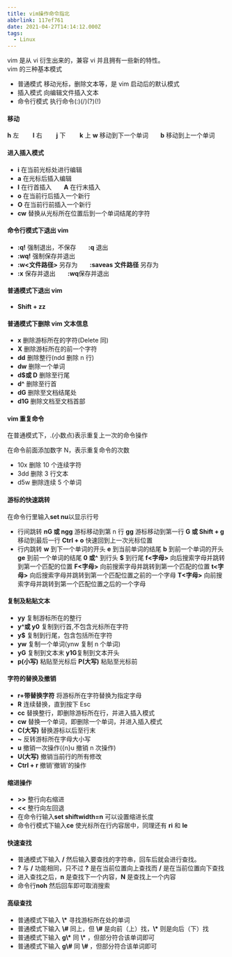 ```yaml
---
title: vim操作命令指北
abbrlink: 117ef761
date: 2021-04-27T14:14:12.000Z
tags:
  - Linux
---
```


vim 是从 vi 衍生出来的，兼容 vi 并且拥有一些新的特性。  
vim 的三种基本模式

- 普通模式 移动光标，删除文本等，是 vim 启动后的默认模式
- 插入模式 向编辑文件插入文本
- 命令行模式 执行命令(:)(/)(?)(!)

<!--more-->

#### 移动

**h** 左　 　**l** 右　 　**j** 下　 　**k** 上
**w** 移动到下一个单词　　**b** 移动到上一个单词

#### 进入插入模式

- **i** 在当前光标处进行编辑
- **a** 在光标后插入编辑
- **I** 在行首插入　　**A** 在行末插入
- **o** 在当前行后插入一个新行
- **O** 在当前行前插入一个新行
- **cw** 替换从光标所在位置后到一个单词结尾的字符

#### 命令行模式下退出 vim

- **:q!** 强制退出，不保存　　**:q** 退出
- **:wq!** 强制保存并退出
- **:w<文件路径>** 另存为　　**:saveas 文件路径** 另存为
- **:x** 保存并退出　　**:wq**保存并退出

#### 普通模式下退出 vim

- **Shift + zz**

#### 普通模式下删除 vim 文本信息

- **x** 删除游标所在的字符(Delete 同)
- **X** 删除游标所在的前一个字符
- **dd** 删除整行(ndd 删除 n 行)
- **dw** 删除一个单词
- **d$或 D** 删除至行尾
- **d^** 删除至行首
- **dG** 删除至文档结尾处
- **d1G** 删除文档至文档首部

#### vim 重复命令

在普通模式下，.(小数点)表示重复上一次的命令操作

在命令前面添加数字 N，表示重复命令的次数

- 10x 删除 10 个连续字符
- 3dd 删除 3 行文本
- d5w 删除连续 5 个单词

#### 游标的快速跳转

在命令行里输入**set nu**以显示行号

- 行间跳转
  **nG 或 ngg** 游标移动到第 n 行
  **gg** 游标移动到第一行
  **G 或 Shift + g** 移动到最后一行
  **Ctrl + o** 快速回到上一次光标位置
- 行内跳转
  **w** 到下一个单词的开头
  **e** 到当前单词的结尾
  **b** 到前一个单词的开头
  **ge** 到前一个单词的结尾
  **0 或^** 到行头 **$** 到行尾
  **f<字母>** 向后搜索字母并跳转到第一个匹配的位置
  **F<字母>** 向前搜索字母并跳转到第一个匹配的位置
  **t<字母>** 向后搜索字母并跳转到第一个匹配位置之前的一个字母
  **T<字母>** 向前搜索字母并跳转到第一个匹配位置之后的一个字母

#### 复制及粘贴文本

- **yy** 复制游标所在的整行
- **y^或 y0** 复制到行首,不包含光标所在字符
- **y$** 复制到行尾，包含包括所在字符
- **yw** 复制一个单词(ynw 复制 n 个单词)
- **yG** 复制到文本末 **y1G**复制到文本开头
- **p(小写)** 粘贴至光标后 **P(大写)** 粘贴至光标前

#### 字符的替换及撤销

- **r+带替换字符** 将游标所在字符替换为指定字母
- **R** 连续替换，直到按下 Esc
- **cc** 替换整行，即删除游标所在行，并进入插入模式
- **cw** 替换一个单词，即删除一个单词，并进入插入模式
- **C(大写)** 替换游标以后至行末
- **~** 反转游标所在字母大小写
- **u** 撤销一次操作({n}u 撤销 n 次操作)
- **U(大写)** 撤销当前行的所有修改
- **Ctrl + r** 撤销'撤销'的操作

#### 缩进操作

- **>>** 整行向右缩进
- **<<** 整行向左回退
- 在命令行输入**set shiftwidth=n** 可以设置缩进长度
- 命令行模式下输入**ce** 使光标所在行内容居中，同理还有 **ri** 和 **le**

#### 快速查找

- 普通模式下输入 **/** 然后输入要查找的字符串，回车后就会进行查找。
- **?** 与 **/** 功能相同，只不过 **?** 是在当前位置向上查找而 **/** 是在当前位置向下查找
- 进入查找之后，**n** 是查找下一个内容，**N** 是查找上一个内容
- 命令行**noh** 然后回车即可取消搜索

#### 高级查找

- 普通模式下输入 **\\\*** 寻找游标所在处的单词
- 普通模式下输入 **\\\#** 同上，但 **\\\#** 是向前（上）找，**\\\*** 则是向后（下）找
- 普通模式下输入 **g\\\*** 同 **\\\*** ，但部分符合该单词即可
- 普通模式下输入 **g\\\#** 同 **\\\#** ，但部分符合该单词即可
